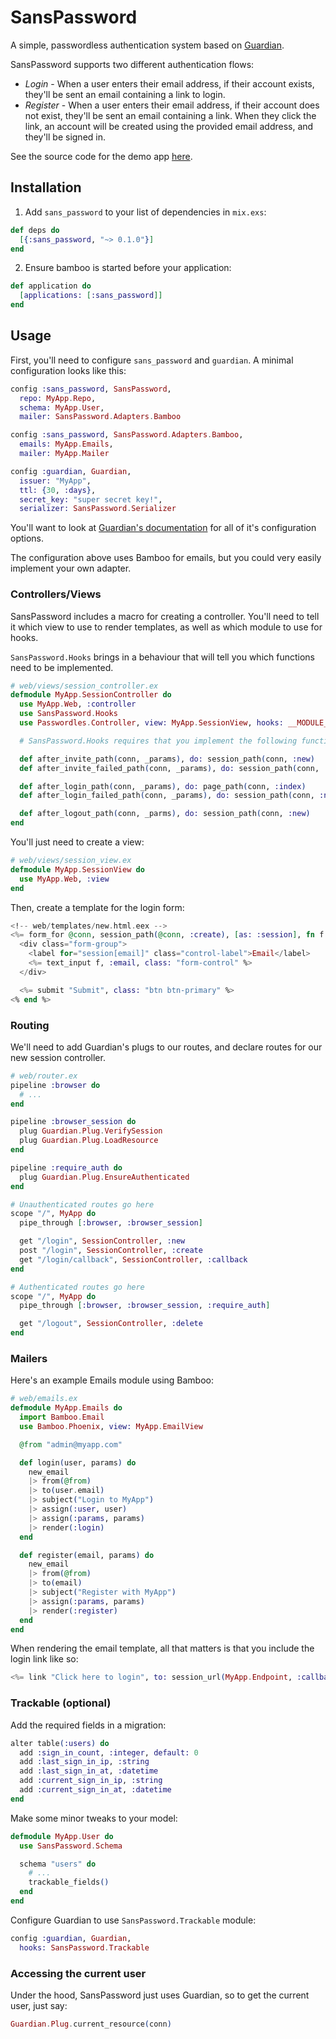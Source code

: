 # SansPassword

A simple, passwordless authentication system based on [Guardian](https://github.com/ueberauth/guardian).

SansPassword supports two different authentication flows:

+ _Login_ - When a user enters their email address, if their account exists, they'll be sent an email containing a link to login.
+ _Register_ - When a user enters their email address, if their account does not exist, they'll be sent an email containing a link. When they click the link, an account will be created using the provided email address, and they'll be signed in.

See the source code for the demo app [here](https://github.com/promptworks/sans_password_demo).

## Installation

1. Add `sans_password` to your list of dependencies in `mix.exs`:

```elixir
def deps do
  [{:sans_password, "~> 0.1.0"}]
end
```

2. Ensure bamboo is started before your application:

```elixir
def application do
  [applications: [:sans_password]]
end
```

## Usage

First, you'll need to configure `sans_password` and `guardian`. A minimal configuration looks like this:

```elixir
config :sans_password, SansPassword,
  repo: MyApp.Repo,
  schema: MyApp.User,
  mailer: SansPassword.Adapters.Bamboo

config :sans_password, SansPassword.Adapters.Bamboo,
  emails: MyApp.Emails,
  mailer: MyApp.Mailer

config :guardian, Guardian,
  issuer: "MyApp",
  ttl: {30, :days},
  secret_key: "super secret key!",
  serializer: SansPassword.Serializer
```

You'll want to look at [Guardian's documentation](https://github.com/ueberauth/guardian) for all of it's configuration options.

The configuration above uses Bamboo for emails, but you could very easily implement your own adapter.

### Controllers/Views

SansPassword includes a macro for creating a controller. You'll need to tell it which view to use to render templates, as well as which module to use for hooks.

`SansPassword.Hooks` brings in a behaviour that will tell you which functions need to be implemented.

```elixir
# web/views/session_controller.ex
defmodule MyApp.SessionController do
  use MyApp.Web, :controller
  use SansPassword.Hooks
  use Passwordles.Controller, view: MyApp.SessionView, hooks: __MODULE__

  # SansPassword.Hooks requires that you implement the following functions:

  def after_invite_path(conn, _params), do: session_path(conn, :new)
  def after_invite_failed_path(conn, _params), do: session_path(conn, :new)

  def after_login_path(conn, _params), do: page_path(conn, :index)
  def after_login_failed_path(conn, _params), do: session_path(conn, :new)

  def after_logout_path(conn, _parms), do: session_path(conn, :new)
end
```

You'll just need to create a view:

```elixir
# web/views/session_view.ex
defmodule MyApp.SessionView do
  use MyApp.Web, :view
end
```

Then, create a template for the login form:

```eex
<!-- web/templates/new.html.eex -->
<%= form_for @conn, session_path(@conn, :create), [as: :session], fn f -> %>
  <div class="form-group">
    <label for="session[email]" class="control-label">Email</label>
    <%= text_input f, :email, class: "form-control" %>
  </div>

  <%= submit "Submit", class: "btn btn-primary" %>
<% end %>
```

### Routing

We'll need to add Guardian's plugs to our routes, and declare routes for our new session controller.

```elixir
# web/router.ex
pipeline :browser do
  # ...
end

pipeline :browser_session do
  plug Guardian.Plug.VerifySession
  plug Guardian.Plug.LoadResource
end

pipeline :require_auth do
  plug Guardian.Plug.EnsureAuthenticated
end

# Unauthenticated routes go here
scope "/", MyApp do
  pipe_through [:browser, :browser_session]

  get "/login", SessionController, :new
  post "/login", SessionController, :create
  get "/login/callback", SessionController, :callback
end

# Authenticated routes go here
scope "/", MyApp do
  pipe_through [:browser, :browser_session, :require_auth]

  get "/logout", SessionController, :delete
end
```

### Mailers

Here's an example Emails module using Bamboo:

```elixir
# web/emails.ex
defmodule MyApp.Emails do
  import Bamboo.Email
  use Bamboo.Phoenix, view: MyApp.EmailView

  @from "admin@myapp.com"

  def login(user, params) do
    new_email
    |> from(@from)
    |> to(user.email)
    |> subject("Login to MyApp")
    |> assign(:user, user)
    |> assign(:params, params)
    |> render(:login)
  end

  def register(email, params) do
    new_email
    |> from(@from)
    |> to(email)
    |> subject("Register with MyApp")
    |> assign(:params, params)
    |> render(:register)
  end
end
```

When rendering the email template, all that matters is that you include the login link like so:

```eex
<%= link "Click here to login", to: session_url(MyApp.Endpoint, :callback, @params) %>
```

### Trackable (optional)

Add the required fields in a migration:

```elixir
alter table(:users) do
  add :sign_in_count, :integer, default: 0
  add :last_sign_in_ip, :string
  add :last_sign_in_at, :datetime
  add :current_sign_in_ip, :string
  add :current_sign_in_at, :datetime
end
```

Make some minor tweaks to your model:

```elixir
defmodule MyApp.User do
  use SansPassword.Schema

  schema "users" do
    # ...
    trackable_fields()
  end
end
```

Configure Guardian to use `SansPassword.Trackable` module:

```elixir
config :guardian, Guardian,
  hooks: SansPassword.Trackable
```

### Accessing the current user

Under the hood, SansPassword just uses Guardian, so to get the current user, just say:

```elixir
Guardian.Plug.current_resource(conn)
```
